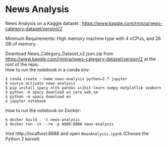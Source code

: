# News Analysis

News Analysis on a Kaggle dataset : https://www.kaggle.com/rmisra/news-category-dataset/version/2

Minimum Requirements: High memory machine type with 4 vCPUs, and 26 GB of memory.

Download News_Category_Dataset_v2.json.zip from https://www.kaggle.com/rmisra/news-category-dataset/version/2 at the root of the repo.  
How to run the notebook in a conda env:

    $ conda create --name news-analysis python=2.7 jupyter
    $ source activate news-analysis
    $ pip install spacy nltk pandas scikit-learn numpy matplotlib seaborn 
    $ python -m spacy download en_core_web_sm
    $ python -m spacy download en
    $ jupyter notebook

How to run the notebook on Docker:
    
    $ docker build . -t news-analysis
    $ docker run -it --rm -p 8888:8888 news-analysis

Visit http://localhost:8888 and open `NewsAnalysis.ipynb` (Choose the Python 2 kernel)
